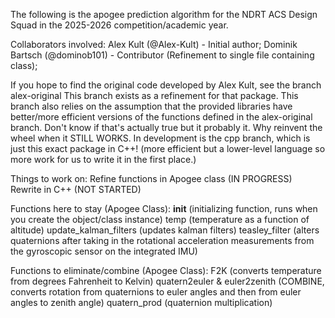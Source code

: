 The following is the apogee prediction algorithm for the NDRT ACS Design Squad in the 2025-2026 competition/academic year.

Collaborators involved:
Alex Kult (@Alex-Kult) - Initial author;
Dominik Bartsch (@dominob101) - Contributor (Refinement to single file containing class);

If you hope to find the original code developed by Alex Kult, see the branch alex-original
This branch exists as a refinement for that package.
This branch also relies on the assumption that the provided libraries have better/more efficient
    versions of the functions defined in the alex-original branch. Don't know if that's actually
    true but it probably it. Why reinvent the wheel when it STILL WORKS.
In development is the cpp branch, which is just this exact package in C++! (more efficient but a 
    lower-level language so more work for us to write it in the first place.)


Things to work on:
Refine functions in Apogee class (IN PROGRESS)
Rewrite in C++ (NOT STARTED)

Functions here to stay (Apogee Class):
__init__ (initializing function, runs when you create the object/class instance)
temp (temperature as a function of altitude)
update_kalman_filters (updates kalman filters)
teasley_filter (alters quaternions after taking in the rotational acceleration measurements from the gyroscopic sensor on the integrated IMU)

Functions to eliminate/combine (Apogee Class):
F2K (converts temperature from degrees Fahrenheit to Kelvin)
quatern2euler & euler2zenith (COMBINE, converts rotation from quaternions to euler angles and then from euler angles to zenith angle)
quatern_prod (quaternion multiplication)